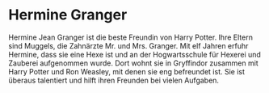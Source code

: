 # Hermine Granger

Hermine Jean Granger ist die beste Freundin von Harry Potter. Ihre Eltern sind Muggels, die Zahnärzte Mr. und Mrs. Granger. Mit elf Jahren erfuhr Hermine, dass sie eine Hexe ist und an der Hogwartsschule für Hexerei und Zauberei aufgenommen wurde. Dort wohnt sie in Gryffindor zusammen mit Harry Potter und Ron Weasley, mit denen sie eng befreundet ist. Sie ist überaus talentiert und hilft ihren Freunden bei vielen Aufgaben.